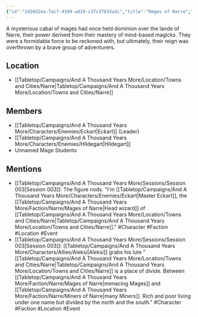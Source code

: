 ```yaml
---
{"id":"2d28d2ea-7ac7-4349-ad29-c37c37633a3c","title":"Mages of Narre","publish":true,"date_created":"Tuesday, February 28th 2023, 1:28:19 pm","date_modified":"Tuesday, April 2nd 2024, 6:59:27 pm","path":"Tabletop/Campaigns/And A Thousand Years More/Faction/Narre/Mages of Narre.md","permalink":"/tabletop/campaigns/and-a-thousand-years-more/faction/narre/mages-of-narre/","PassFrontmatter":true}
---
```



A mysterious cabal of mages had once held dominion over the lands of Narre, their power derived from their mastery of mind-based magicks. They were a formidable force to be reckoned with, but ultimately, their reign was overthrown by a brave group of adventurers.

## Location

- [[Tabletop/Campaigns/And A Thousand Years More/Location/Towns and Cities/Narre\|Tabletop/Campaigns/And A Thousand Years More/Location/Towns and Cities/Narre]]

## Members

- [[Tabletop/Campaigns/And A Thousand Years More/Characters/Enemies/Eckart\|Eckart]] (Leader)
- [[Tabletop/Campaigns/And A Thousand Years More/Characters/Enemies/Hildegart\|Hildegart]]
- Unnamed Mage Students

## Mentions

- [[Tabletop/Campaigns/And A Thousand Years More/Sessions/Session 003\|Session 003]]: The figure nods. "I'm [[Tabletop/Campaigns/And A Thousand Years More/Characters/Enemies/Eckart\|Master Eckart]], the [[Tabletop/Campaigns/And A Thousand Years More/Faction/Narre/Mages of Narre\|Head wizard]] of [[Tabletop/Campaigns/And A Thousand Years More/Location/Towns and Cities/Narre\|Tabletop/Campaigns/And A Thousand Years More/Location/Towns and Cities/Narre]]." #Character #Faction #Location #Event
- [[Tabletop/Campaigns/And A Thousand Years More/Sessions/Session 003\|Session 003]]: [[Tabletop/Campaigns/And A Thousand Years More/Characters/Allies/Aleksi\|Aleksi]] grabs his lute "[[Tabletop/Campaigns/And A Thousand Years More/Location/Towns and Cities/Narre\|Tabletop/Campaigns/And A Thousand Years More/Location/Towns and Cities/Narre]] is a place of divide. Between [[Tabletop/Campaigns/And A Thousand Years More/Faction/Narre/Mages of Narre\|menacing Mages]] and [[Tabletop/Campaigns/And A Thousand Years More/Faction/Narre/Miners of Narre\|many Miners]]. Rich and poor living under one name but divided by the north and the south." #Character #Faction #Location #Event

